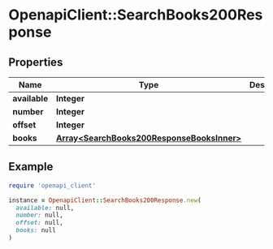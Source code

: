 # OpenapiClient::SearchBooks200Response

## Properties

| Name | Type | Description | Notes |
| ---- | ---- | ----------- | ----- |
| **available** | **Integer** |  | [optional] |
| **number** | **Integer** |  | [optional] |
| **offset** | **Integer** |  | [optional] |
| **books** | [**Array&lt;SearchBooks200ResponseBooksInner&gt;**](SearchBooks200ResponseBooksInner.md) |  | [optional] |

## Example

```ruby
require 'openapi_client'

instance = OpenapiClient::SearchBooks200Response.new(
  available: null,
  number: null,
  offset: null,
  books: null
)
```

